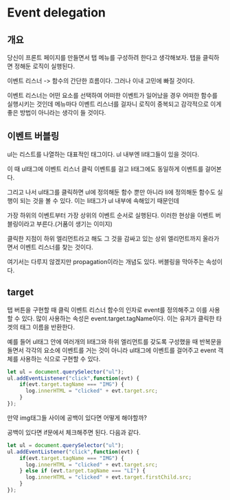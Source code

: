 # Event delegation

## 개요

당신이 프론트 페이지를 만들면서 탭 메뉴를 구성하려 한다고 생각해보자. 탭을 클릭하면 정해둔 로직이 실행된다.

이벤트 리스너 -> 함수의 간단한 흐름이다. 그러나 이내 고민에 빠질 것이다. 

이벤트 리스너는 어떤 요소를 선택하여 어떠한 이벤트가 일어났을 경우 어떠한 함수를 실행시키는 것인데 메뉴마다 이벤트 리스너를 걸자니 로직이 중복되고 감각적으로 이게 좋은 방법이 아니라는 생각이 들 것이다.

## 이벤트 버블링

ul는 리스트를 나열하는 대표적인 태그이다. ul 내부엔 li태그들이 있을 것이다.

이 때 ul태그에 이벤트 리스너 클릭 이벤트를 걸고 li태그에도 동일하게 이벤트를 걸어본다.

그리고 나서 ul태그를 클릭하면 ul에 정의해둔 함수 뿐만 아니라 li에 정의해둔 함수도 실행이 되는 것을 볼 수 있다. 이는 li태그가 ul 내부에 속해있기 때문인데

가장 하위의 이벤트부터 가장 상위의 이벤트 순서로 실행된다.
이러한 현상을 이벤트 버블링이라고 부른다.(거품이 생기는 이미지)

클릭한 지점이 하위 엘리먼트라고 해도 그 것을 감싸고 있는 상위 엘리먼트까지 올라가면서 이벤트 리스너를 찾는 것이다.

여기서는 다루지 않겠지만 propagation이라는 개념도 있다. 버블링을 막아주는 속성이다.

## target

탭 버튼을 구현할 때 클릭 이벤트 리스너 함수의 인자로 event를 정의해주고 이를 사용할 수 있다. 많이 사용하는 속성은 event.target.tagName이다. 이는 유저가 클릭한 타겟의 태그 이름을 반환한다.

예를 들어 ul태그 안에 여러개의 li태그와 하위 엘리먼트를 갖도록 구성했을 때 반복문을 돌면서 각각의 요소에 이벤트를 거는 것이 아니라 ul태그에 이벤트를 걸어주고 event 객체를 사용하는 식으로 구현할 수 있다.

```js
let ul = document.querySelector("ul");
ul.addEventListener("click",function(evt) {
    if(evt.target.tagName === "IMG") {
      log.innerHTML = "clicked" + evt.target.src;
    }
});
```

만약 img태그들 사이에 공백이 있다면 어떻게 해야할까?

공백이 있다면 if문에서 체크해주면 된다. 다음과 같다.

```js
let ul = document.querySelector("ul");
ul.addEventListener("click",function(evt) {
    if(evt.target.tagName === "IMG") {
      log.innerHTML = "clicked" + evt.target.src;
    } else if (evt.target.tagName === "LI") {
      log.innerHTML = "clicked" + evt.target.firstChild.src;
    }
});
```




